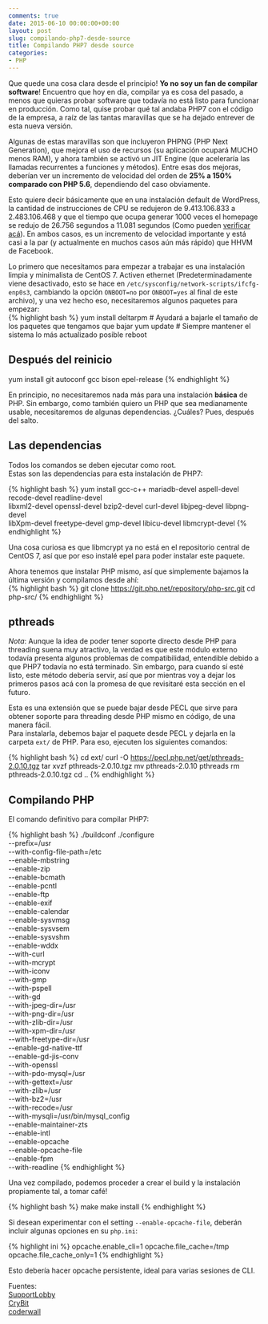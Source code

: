 ```yaml
---
comments: true
date: 2015-06-10 00:00:00+00:00
layout: post
slug: compilando-php7-desde-source
title: Compilando PHP7 desde source
categories:
- PHP
---
```


Que quede una cosa clara desde el principio! **Yo no soy un fan de compilar software**! Encuentro que hoy en día, compilar ya es cosa del pasado,
a menos que quieras probar software que todavía no está listo para funcionar en producción. Como tal, quise probar qué tal andaba PHP7 con el
código de la empresa, a raíz de las tantas maravillas que se ha dejado entrever de esta nueva versión.

Algunas de estas maravillas son que incluyeron PHPNG (PHP Next Generation), que mejora el uso de recursos (su aplicación ocupará MUCHO menos RAM),
y ahora también se activó un JIT Engine (que aceleraría las llamadas recurrentes a funciones y métodos). Entre esas dos mejoras, deberían ver un
incremento de velocidad del orden de **25% a 150% comparado con PHP 5.6**, dependiendo del caso obviamente.

Esto quiere decir básicamente que en una instalación default de WordPress, la cantidad de instrucciones de CPU se redujeron de 9.413.106.833 a
2.483.106.468 y que el tiempo que ocupa generar 1000 veces el homepage se redujo de 26.756 segundos a 11.081 segundos (Como pueden
[verificar acá](https://docs.google.com/spreadsheets/d/1qW0avj2eRvPVxj_5V4BBNrOP1ULK7AaXTFsxcffFxT8/edit?pli=1#gid=1334306309)). En ambos casos,
es un incremento de velocidad importante y está casi a la par (y actualmente en muchos casos aún más rápido) que HHVM de Facebook.

Lo primero que necesitamos para empezar a trabajar es una instalación limpia y minimalista de CentOS 7. Activen ethernet (Predeterminadamente
viene desactivado, esto se hace en <code>/etc/sysconfig/network-scripts/ifcfg-enp0s3</code>, cambiando la opción <code>ONBOOT=no</code> por
<code>ONBOOT=yes</code> al final de este archivo), y una vez hecho eso, necesitaremos algunos paquetes para empezar:  
{% highlight bash %}
yum install deltarpm # Ayudará a bajarle el tamaño de los paquetes que tengamos que bajar
yum update # Siempre mantener el sistema lo más actualizado posible
reboot
## Después del reinicio ##
yum install git autoconf gcc bison epel-release
{% endhighlight %}

En principio, no necesitaremos nada más para una instalación **básica** de PHP. Sin embargo, como también quiero un PHP que sea medianamente
usable, necesitaremos de algunas dependencias. ¿Cuáles? Pues, después del salto.

<!-- more -->

## Las dependencias

Todos los comandos se deben ejecutar como root.  
Estas son las dependencias para esta instalación de PHP7:

{% highlight bash %}
yum install gcc-c++ mariadb-devel aspell-devel recode-devel readline-devel \
 libxml2-devel openssl-devel bzip2-devel curl-devel libjpeg-devel libpng-devel \
 libXpm-devel freetype-devel gmp-devel libicu-devel libmcrypt-devel
{% endhighlight %}

Una cosa curiosa es que libmcrypt ya no está en el repositorio central de CentOS 7, así que por eso instalé epel para poder instalar este paquete.

Ahora tenemos que instalar PHP mismo, así que simplemente bajamos la última versión y compilamos desde ahí:  
{% highlight bash %}
git clone https://git.php.net/repository/php-src.git
cd php-src/
{% endhighlight %}

## pthreads

*Nota*: Aunque la idea de poder tener soporte directo desde PHP para threading suena muy atractivo, la verdad es que este módulo externo todavía presenta
algunos problemas de compatibilidad, entendible debido a que PHP7 todavía no está terminado. Sin embargo, para cuando sí esté listo, este método
debería servir, así que por mientras voy a dejar los primeros pasos acá con la promesa de que revisitaré esta sección en el futuro.

Esta es una extensión que se puede bajar desde PECL que sirve para obtener soporte para threading desde PHP mismo en código, de una manera fácil.  
Para instalarla, debemos bajar el paquete desde PECL y dejarla en la carpeta <code>ext/</code> de PHP. Para eso, ejecuten los siguientes comandos:

{% highlight bash %}
cd ext/
curl -O https://pecl.php.net/get/pthreads-2.0.10.tgz
tar xvzf pthreads-2.0.10.tgz
mv pthreads-2.0.10 pthreads
rm pthreads-2.0.10.tgz
cd ..
{% endhighlight %}

## Compilando PHP

El comando definitivo para compilar PHP7:

{% highlight bash %}
./buildconf
./configure \
 --prefix=/usr \
 --with-config-file-path=/etc \
 --enable-mbstring \
 --enable-zip \
 --enable-bcmath \
 --enable-pcntl \
 --enable-ftp \
 --enable-exif \
 --enable-calendar \
 --enable-sysvmsg \
 --enable-sysvsem \
 --enable-sysvshm \
 --enable-wddx \
 --with-curl \
 --with-mcrypt \
 --with-iconv \
 --with-gmp \
 --with-pspell \
 --with-gd \
 --with-jpeg-dir=/usr \
 --with-png-dir=/usr \
 --with-zlib-dir=/usr \
 --with-xpm-dir=/usr \
 --with-freetype-dir=/usr \
 --enable-gd-native-ttf \
 --enable-gd-jis-conv \
 --with-openssl \
 --with-pdo-mysql=/usr \
 --with-gettext=/usr \
 --with-zlib=/usr \
 --with-bz2=/usr \
 --with-recode=/usr \
 --with-mysqli=/usr/bin/mysql\_config \
 --enable-maintainer-zts \
 --enable-intl \
 --enable-opcache \
 --enable-opcache-file \
 --enable-fpm \
 --with-readline
{% endhighlight %}

Una vez compilado, podemos proceder a crear el build y la instalación propiamente tal, a tomar café!

{% highlight bash %}
make
make install
{% endhighlight %}

Si desean experimentar con el setting <code>--enable-opcache-file</code>, deberán incluir algunas opciones en su <code>php.ini</code>: 

{% highlight ini %}
opcache.enable_cli=1
opcache.file_cache=/tmp
opcache.file_cache_only=1
{% endhighlight %}

Esto debería hacer opcache persistente, ideal para varias sesiones de CLI.

Fuentes:  
[SupportLobby](http://supportlobby.com/library-errors-when-compile-php-5-on-centos/)  
[CryBit](http://crybit.com/20-common-php-compilation-errors-and-fix-unix/)  
[coderwall](https://coderwall.com/p/ggmpfa/php-configuration-error-and-solutions-in-rpm)

